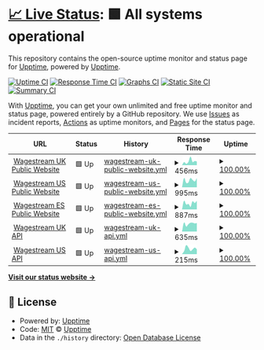 # [📈 Live Status](https://status.wagestream.com): <!--live status--> **🟩 All systems operational**

This repository contains the open-source uptime monitor and status page for [Upptime](https://upptime.js.org), powered by [Upptime](https://github.com/upptime/upptime).

[![Uptime CI](https://github.com/wagestream/statuspage/workflows/Uptime%20CI/badge.svg)](https://github.com/wagestream/statuspage/actions?query=workflow%3A%22Uptime+CI%22)
[![Response Time CI](https://github.com/wagestream/statuspage/workflows/Response%20Time%20CI/badge.svg)](https://github.com/wagestream/statuspage/actions?query=workflow%3A%22Response+Time+CI%22)
[![Graphs CI](https://github.com/wagestream/statuspage/workflows/Graphs%20CI/badge.svg)](https://github.com/wagestream/statuspage/actions?query=workflow%3A%22Graphs+CI%22)
[![Static Site CI](https://github.com/wagestream/statuspage/workflows/Static%20Site%20CI/badge.svg)](https://github.com/wagestream/statuspage/actions?query=workflow%3A%22Static+Site+CI%22)
[![Summary CI](https://github.com/wagestream/statuspage/workflows/Summary%20CI/badge.svg)](https://github.com/wagestream/statuspage/actions?query=workflow%3A%22Summary+CI%22)

With [Upptime](https://upptime.js.org), you can get your own unlimited and free uptime monitor and status page, powered entirely by a GitHub repository. We use [Issues](https://github.com/upptime/upptime/issues) as incident reports, [Actions](https://github.com/wagestream/statuspage/actions) as uptime monitors, and [Pages](https://status.wagestream.com) for the status page.

<!--start: status pages-->
<!-- This summary is generated by Upptime (https://github.com/upptime/upptime) -->
<!-- Do not edit this manually, your changes will be overwritten -->
<!-- prettier-ignore -->
| URL | Status | History | Response Time | Uptime |
| --- | ------ | ------- | ------------- | ------ |
| <img alt="" src="https://icons.duckduckgo.com/ip3/wagestream.com.ico" height="13"> [Wagestream UK Public Website](https://wagestream.com/en/) | 🟩 Up | [wagestream-uk-public-website.yml](https://github.com/wagestream/statuspage/commits/HEAD/history/wagestream-uk-public-website.yml) | <details><summary><img alt="Response time graph" src="./graphs/wagestream-uk-public-website/response-time-week.png" height="20"> 456ms</summary><br><a href="https://status.wagestream.com/history/wagestream-uk-public-website"><img alt="Response time 856" src="https://img.shields.io/endpoint?url=https%3A%2F%2Fraw.githubusercontent.com%2Fwagestream%2Fstatuspage%2FHEAD%2Fapi%2Fwagestream-uk-public-website%2Fresponse-time.json"></a><br><a href="https://status.wagestream.com/history/wagestream-uk-public-website"><img alt="24-hour response time 439" src="https://img.shields.io/endpoint?url=https%3A%2F%2Fraw.githubusercontent.com%2Fwagestream%2Fstatuspage%2FHEAD%2Fapi%2Fwagestream-uk-public-website%2Fresponse-time-day.json"></a><br><a href="https://status.wagestream.com/history/wagestream-uk-public-website"><img alt="7-day response time 456" src="https://img.shields.io/endpoint?url=https%3A%2F%2Fraw.githubusercontent.com%2Fwagestream%2Fstatuspage%2FHEAD%2Fapi%2Fwagestream-uk-public-website%2Fresponse-time-week.json"></a><br><a href="https://status.wagestream.com/history/wagestream-uk-public-website"><img alt="30-day response time 370" src="https://img.shields.io/endpoint?url=https%3A%2F%2Fraw.githubusercontent.com%2Fwagestream%2Fstatuspage%2FHEAD%2Fapi%2Fwagestream-uk-public-website%2Fresponse-time-month.json"></a><br><a href="https://status.wagestream.com/history/wagestream-uk-public-website"><img alt="1-year response time 856" src="https://img.shields.io/endpoint?url=https%3A%2F%2Fraw.githubusercontent.com%2Fwagestream%2Fstatuspage%2FHEAD%2Fapi%2Fwagestream-uk-public-website%2Fresponse-time-year.json"></a></details> | <details><summary><a href="https://status.wagestream.com/history/wagestream-uk-public-website">100.00%</a></summary><a href="https://status.wagestream.com/history/wagestream-uk-public-website"><img alt="All-time uptime 99.92%" src="https://img.shields.io/endpoint?url=https%3A%2F%2Fraw.githubusercontent.com%2Fwagestream%2Fstatuspage%2FHEAD%2Fapi%2Fwagestream-uk-public-website%2Fuptime.json"></a><br><a href="https://status.wagestream.com/history/wagestream-uk-public-website"><img alt="24-hour uptime 100.00%" src="https://img.shields.io/endpoint?url=https%3A%2F%2Fraw.githubusercontent.com%2Fwagestream%2Fstatuspage%2FHEAD%2Fapi%2Fwagestream-uk-public-website%2Fuptime-day.json"></a><br><a href="https://status.wagestream.com/history/wagestream-uk-public-website"><img alt="7-day uptime 100.00%" src="https://img.shields.io/endpoint?url=https%3A%2F%2Fraw.githubusercontent.com%2Fwagestream%2Fstatuspage%2FHEAD%2Fapi%2Fwagestream-uk-public-website%2Fuptime-week.json"></a><br><a href="https://status.wagestream.com/history/wagestream-uk-public-website"><img alt="30-day uptime 100.00%" src="https://img.shields.io/endpoint?url=https%3A%2F%2Fraw.githubusercontent.com%2Fwagestream%2Fstatuspage%2FHEAD%2Fapi%2Fwagestream-uk-public-website%2Fuptime-month.json"></a><br><a href="https://status.wagestream.com/history/wagestream-uk-public-website"><img alt="1-year uptime 99.92%" src="https://img.shields.io/endpoint?url=https%3A%2F%2Fraw.githubusercontent.com%2Fwagestream%2Fstatuspage%2FHEAD%2Fapi%2Fwagestream-uk-public-website%2Fuptime-year.json"></a></details>
| <img alt="" src="https://icons.duckduckgo.com/ip3/wagestream.com.ico" height="13"> [Wagestream US Public Website](https://wagestream.com/us/) | 🟩 Up | [wagestream-us-public-website.yml](https://github.com/wagestream/statuspage/commits/HEAD/history/wagestream-us-public-website.yml) | <details><summary><img alt="Response time graph" src="./graphs/wagestream-us-public-website/response-time-week.png" height="20"> 995ms</summary><br><a href="https://status.wagestream.com/history/wagestream-us-public-website"><img alt="Response time 827" src="https://img.shields.io/endpoint?url=https%3A%2F%2Fraw.githubusercontent.com%2Fwagestream%2Fstatuspage%2FHEAD%2Fapi%2Fwagestream-us-public-website%2Fresponse-time.json"></a><br><a href="https://status.wagestream.com/history/wagestream-us-public-website"><img alt="24-hour response time 1273" src="https://img.shields.io/endpoint?url=https%3A%2F%2Fraw.githubusercontent.com%2Fwagestream%2Fstatuspage%2FHEAD%2Fapi%2Fwagestream-us-public-website%2Fresponse-time-day.json"></a><br><a href="https://status.wagestream.com/history/wagestream-us-public-website"><img alt="7-day response time 995" src="https://img.shields.io/endpoint?url=https%3A%2F%2Fraw.githubusercontent.com%2Fwagestream%2Fstatuspage%2FHEAD%2Fapi%2Fwagestream-us-public-website%2Fresponse-time-week.json"></a><br><a href="https://status.wagestream.com/history/wagestream-us-public-website"><img alt="30-day response time 861" src="https://img.shields.io/endpoint?url=https%3A%2F%2Fraw.githubusercontent.com%2Fwagestream%2Fstatuspage%2FHEAD%2Fapi%2Fwagestream-us-public-website%2Fresponse-time-month.json"></a><br><a href="https://status.wagestream.com/history/wagestream-us-public-website"><img alt="1-year response time 827" src="https://img.shields.io/endpoint?url=https%3A%2F%2Fraw.githubusercontent.com%2Fwagestream%2Fstatuspage%2FHEAD%2Fapi%2Fwagestream-us-public-website%2Fresponse-time-year.json"></a></details> | <details><summary><a href="https://status.wagestream.com/history/wagestream-us-public-website">100.00%</a></summary><a href="https://status.wagestream.com/history/wagestream-us-public-website"><img alt="All-time uptime 99.93%" src="https://img.shields.io/endpoint?url=https%3A%2F%2Fraw.githubusercontent.com%2Fwagestream%2Fstatuspage%2FHEAD%2Fapi%2Fwagestream-us-public-website%2Fuptime.json"></a><br><a href="https://status.wagestream.com/history/wagestream-us-public-website"><img alt="24-hour uptime 100.00%" src="https://img.shields.io/endpoint?url=https%3A%2F%2Fraw.githubusercontent.com%2Fwagestream%2Fstatuspage%2FHEAD%2Fapi%2Fwagestream-us-public-website%2Fuptime-day.json"></a><br><a href="https://status.wagestream.com/history/wagestream-us-public-website"><img alt="7-day uptime 100.00%" src="https://img.shields.io/endpoint?url=https%3A%2F%2Fraw.githubusercontent.com%2Fwagestream%2Fstatuspage%2FHEAD%2Fapi%2Fwagestream-us-public-website%2Fuptime-week.json"></a><br><a href="https://status.wagestream.com/history/wagestream-us-public-website"><img alt="30-day uptime 100.00%" src="https://img.shields.io/endpoint?url=https%3A%2F%2Fraw.githubusercontent.com%2Fwagestream%2Fstatuspage%2FHEAD%2Fapi%2Fwagestream-us-public-website%2Fuptime-month.json"></a><br><a href="https://status.wagestream.com/history/wagestream-us-public-website"><img alt="1-year uptime 99.93%" src="https://img.shields.io/endpoint?url=https%3A%2F%2Fraw.githubusercontent.com%2Fwagestream%2Fstatuspage%2FHEAD%2Fapi%2Fwagestream-us-public-website%2Fuptime-year.json"></a></details>
| <img alt="" src="https://icons.duckduckgo.com/ip3/wagestream.com.ico" height="13"> [Wagestream ES Public Website](https://wagestream.com/es/) | 🟩 Up | [wagestream-es-public-website.yml](https://github.com/wagestream/statuspage/commits/HEAD/history/wagestream-es-public-website.yml) | <details><summary><img alt="Response time graph" src="./graphs/wagestream-es-public-website/response-time-week.png" height="20"> 887ms</summary><br><a href="https://status.wagestream.com/history/wagestream-es-public-website"><img alt="Response time 752" src="https://img.shields.io/endpoint?url=https%3A%2F%2Fraw.githubusercontent.com%2Fwagestream%2Fstatuspage%2FHEAD%2Fapi%2Fwagestream-es-public-website%2Fresponse-time.json"></a><br><a href="https://status.wagestream.com/history/wagestream-es-public-website"><img alt="24-hour response time 1194" src="https://img.shields.io/endpoint?url=https%3A%2F%2Fraw.githubusercontent.com%2Fwagestream%2Fstatuspage%2FHEAD%2Fapi%2Fwagestream-es-public-website%2Fresponse-time-day.json"></a><br><a href="https://status.wagestream.com/history/wagestream-es-public-website"><img alt="7-day response time 887" src="https://img.shields.io/endpoint?url=https%3A%2F%2Fraw.githubusercontent.com%2Fwagestream%2Fstatuspage%2FHEAD%2Fapi%2Fwagestream-es-public-website%2Fresponse-time-week.json"></a><br><a href="https://status.wagestream.com/history/wagestream-es-public-website"><img alt="30-day response time 838" src="https://img.shields.io/endpoint?url=https%3A%2F%2Fraw.githubusercontent.com%2Fwagestream%2Fstatuspage%2FHEAD%2Fapi%2Fwagestream-es-public-website%2Fresponse-time-month.json"></a><br><a href="https://status.wagestream.com/history/wagestream-es-public-website"><img alt="1-year response time 752" src="https://img.shields.io/endpoint?url=https%3A%2F%2Fraw.githubusercontent.com%2Fwagestream%2Fstatuspage%2FHEAD%2Fapi%2Fwagestream-es-public-website%2Fresponse-time-year.json"></a></details> | <details><summary><a href="https://status.wagestream.com/history/wagestream-es-public-website">100.00%</a></summary><a href="https://status.wagestream.com/history/wagestream-es-public-website"><img alt="All-time uptime 99.94%" src="https://img.shields.io/endpoint?url=https%3A%2F%2Fraw.githubusercontent.com%2Fwagestream%2Fstatuspage%2FHEAD%2Fapi%2Fwagestream-es-public-website%2Fuptime.json"></a><br><a href="https://status.wagestream.com/history/wagestream-es-public-website"><img alt="24-hour uptime 100.00%" src="https://img.shields.io/endpoint?url=https%3A%2F%2Fraw.githubusercontent.com%2Fwagestream%2Fstatuspage%2FHEAD%2Fapi%2Fwagestream-es-public-website%2Fuptime-day.json"></a><br><a href="https://status.wagestream.com/history/wagestream-es-public-website"><img alt="7-day uptime 100.00%" src="https://img.shields.io/endpoint?url=https%3A%2F%2Fraw.githubusercontent.com%2Fwagestream%2Fstatuspage%2FHEAD%2Fapi%2Fwagestream-es-public-website%2Fuptime-week.json"></a><br><a href="https://status.wagestream.com/history/wagestream-es-public-website"><img alt="30-day uptime 100.00%" src="https://img.shields.io/endpoint?url=https%3A%2F%2Fraw.githubusercontent.com%2Fwagestream%2Fstatuspage%2FHEAD%2Fapi%2Fwagestream-es-public-website%2Fuptime-month.json"></a><br><a href="https://status.wagestream.com/history/wagestream-es-public-website"><img alt="1-year uptime 99.94%" src="https://img.shields.io/endpoint?url=https%3A%2F%2Fraw.githubusercontent.com%2Fwagestream%2Fstatuspage%2FHEAD%2Fapi%2Fwagestream-es-public-website%2Fuptime-year.json"></a></details>
| <img alt="" src="https://icons.duckduckgo.com/ip3/api.wagestream.xyz.ico" height="13"> [Wagestream UK API](https://api.wagestream.xyz/api/v1/lb/ok) | 🟩 Up | [wagestream-uk-api.yml](https://github.com/wagestream/statuspage/commits/HEAD/history/wagestream-uk-api.yml) | <details><summary><img alt="Response time graph" src="./graphs/wagestream-uk-api/response-time-week.png" height="20"> 635ms</summary><br><a href="https://status.wagestream.com/history/wagestream-uk-api"><img alt="Response time 596" src="https://img.shields.io/endpoint?url=https%3A%2F%2Fraw.githubusercontent.com%2Fwagestream%2Fstatuspage%2FHEAD%2Fapi%2Fwagestream-uk-api%2Fresponse-time.json"></a><br><a href="https://status.wagestream.com/history/wagestream-uk-api"><img alt="24-hour response time 679" src="https://img.shields.io/endpoint?url=https%3A%2F%2Fraw.githubusercontent.com%2Fwagestream%2Fstatuspage%2FHEAD%2Fapi%2Fwagestream-uk-api%2Fresponse-time-day.json"></a><br><a href="https://status.wagestream.com/history/wagestream-uk-api"><img alt="7-day response time 635" src="https://img.shields.io/endpoint?url=https%3A%2F%2Fraw.githubusercontent.com%2Fwagestream%2Fstatuspage%2FHEAD%2Fapi%2Fwagestream-uk-api%2Fresponse-time-week.json"></a><br><a href="https://status.wagestream.com/history/wagestream-uk-api"><img alt="30-day response time 602" src="https://img.shields.io/endpoint?url=https%3A%2F%2Fraw.githubusercontent.com%2Fwagestream%2Fstatuspage%2FHEAD%2Fapi%2Fwagestream-uk-api%2Fresponse-time-month.json"></a><br><a href="https://status.wagestream.com/history/wagestream-uk-api"><img alt="1-year response time 596" src="https://img.shields.io/endpoint?url=https%3A%2F%2Fraw.githubusercontent.com%2Fwagestream%2Fstatuspage%2FHEAD%2Fapi%2Fwagestream-uk-api%2Fresponse-time-year.json"></a></details> | <details><summary><a href="https://status.wagestream.com/history/wagestream-uk-api">100.00%</a></summary><a href="https://status.wagestream.com/history/wagestream-uk-api"><img alt="All-time uptime 99.99%" src="https://img.shields.io/endpoint?url=https%3A%2F%2Fraw.githubusercontent.com%2Fwagestream%2Fstatuspage%2FHEAD%2Fapi%2Fwagestream-uk-api%2Fuptime.json"></a><br><a href="https://status.wagestream.com/history/wagestream-uk-api"><img alt="24-hour uptime 100.00%" src="https://img.shields.io/endpoint?url=https%3A%2F%2Fraw.githubusercontent.com%2Fwagestream%2Fstatuspage%2FHEAD%2Fapi%2Fwagestream-uk-api%2Fuptime-day.json"></a><br><a href="https://status.wagestream.com/history/wagestream-uk-api"><img alt="7-day uptime 100.00%" src="https://img.shields.io/endpoint?url=https%3A%2F%2Fraw.githubusercontent.com%2Fwagestream%2Fstatuspage%2FHEAD%2Fapi%2Fwagestream-uk-api%2Fuptime-week.json"></a><br><a href="https://status.wagestream.com/history/wagestream-uk-api"><img alt="30-day uptime 100.00%" src="https://img.shields.io/endpoint?url=https%3A%2F%2Fraw.githubusercontent.com%2Fwagestream%2Fstatuspage%2FHEAD%2Fapi%2Fwagestream-uk-api%2Fuptime-month.json"></a><br><a href="https://status.wagestream.com/history/wagestream-uk-api"><img alt="1-year uptime 99.99%" src="https://img.shields.io/endpoint?url=https%3A%2F%2Fraw.githubusercontent.com%2Fwagestream%2Fstatuspage%2FHEAD%2Fapi%2Fwagestream-uk-api%2Fuptime-year.json"></a></details>
| <img alt="" src="https://icons.duckduckgo.com/ip3/api.wagestream.us.ico" height="13"> [Wagestream US API](https://api.wagestream.us/api/v1/lb/ok) | 🟩 Up | [wagestream-us-api.yml](https://github.com/wagestream/statuspage/commits/HEAD/history/wagestream-us-api.yml) | <details><summary><img alt="Response time graph" src="./graphs/wagestream-us-api/response-time-week.png" height="20"> 215ms</summary><br><a href="https://status.wagestream.com/history/wagestream-us-api"><img alt="Response time 301" src="https://img.shields.io/endpoint?url=https%3A%2F%2Fraw.githubusercontent.com%2Fwagestream%2Fstatuspage%2FHEAD%2Fapi%2Fwagestream-us-api%2Fresponse-time.json"></a><br><a href="https://status.wagestream.com/history/wagestream-us-api"><img alt="24-hour response time 192" src="https://img.shields.io/endpoint?url=https%3A%2F%2Fraw.githubusercontent.com%2Fwagestream%2Fstatuspage%2FHEAD%2Fapi%2Fwagestream-us-api%2Fresponse-time-day.json"></a><br><a href="https://status.wagestream.com/history/wagestream-us-api"><img alt="7-day response time 215" src="https://img.shields.io/endpoint?url=https%3A%2F%2Fraw.githubusercontent.com%2Fwagestream%2Fstatuspage%2FHEAD%2Fapi%2Fwagestream-us-api%2Fresponse-time-week.json"></a><br><a href="https://status.wagestream.com/history/wagestream-us-api"><img alt="30-day response time 282" src="https://img.shields.io/endpoint?url=https%3A%2F%2Fraw.githubusercontent.com%2Fwagestream%2Fstatuspage%2FHEAD%2Fapi%2Fwagestream-us-api%2Fresponse-time-month.json"></a><br><a href="https://status.wagestream.com/history/wagestream-us-api"><img alt="1-year response time 301" src="https://img.shields.io/endpoint?url=https%3A%2F%2Fraw.githubusercontent.com%2Fwagestream%2Fstatuspage%2FHEAD%2Fapi%2Fwagestream-us-api%2Fresponse-time-year.json"></a></details> | <details><summary><a href="https://status.wagestream.com/history/wagestream-us-api">100.00%</a></summary><a href="https://status.wagestream.com/history/wagestream-us-api"><img alt="All-time uptime 100.00%" src="https://img.shields.io/endpoint?url=https%3A%2F%2Fraw.githubusercontent.com%2Fwagestream%2Fstatuspage%2FHEAD%2Fapi%2Fwagestream-us-api%2Fuptime.json"></a><br><a href="https://status.wagestream.com/history/wagestream-us-api"><img alt="24-hour uptime 100.00%" src="https://img.shields.io/endpoint?url=https%3A%2F%2Fraw.githubusercontent.com%2Fwagestream%2Fstatuspage%2FHEAD%2Fapi%2Fwagestream-us-api%2Fuptime-day.json"></a><br><a href="https://status.wagestream.com/history/wagestream-us-api"><img alt="7-day uptime 100.00%" src="https://img.shields.io/endpoint?url=https%3A%2F%2Fraw.githubusercontent.com%2Fwagestream%2Fstatuspage%2FHEAD%2Fapi%2Fwagestream-us-api%2Fuptime-week.json"></a><br><a href="https://status.wagestream.com/history/wagestream-us-api"><img alt="30-day uptime 100.00%" src="https://img.shields.io/endpoint?url=https%3A%2F%2Fraw.githubusercontent.com%2Fwagestream%2Fstatuspage%2FHEAD%2Fapi%2Fwagestream-us-api%2Fuptime-month.json"></a><br><a href="https://status.wagestream.com/history/wagestream-us-api"><img alt="1-year uptime 100.00%" src="https://img.shields.io/endpoint?url=https%3A%2F%2Fraw.githubusercontent.com%2Fwagestream%2Fstatuspage%2FHEAD%2Fapi%2Fwagestream-us-api%2Fuptime-year.json"></a></details>

<!--end: status pages-->

[**Visit our status website →**](https://status.wagestream.com)

## 📄 License

- Powered by: [Upptime](https://github.com/upptime/upptime)
- Code: [MIT](./LICENSE) © [Upptime](https://upptime.js.org)
- Data in the `./history` directory: [Open Database License](https://opendatacommons.org/licenses/odbl/1-0/)
